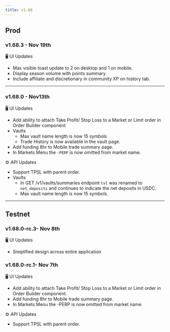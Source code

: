 ```yaml
---
title: v1.68
---
```


## Prod

### v1.68.3 - Nov 19th

🖥️  UI Updates

* Max visible toast update to 2 on desktop and 1 on mobile.
* Display season volume with points summary.
* Include affiliate and discretionary in community XP on history tab.

***

### v1.68.0 - Nov13th

🖥️  UI Updates

* Add ability to attach Take Profit/ Stop Loss to a Market or Limit order in Order Builder component
* Vaults
  * Max vault name length is now 15 symbols
  * Trade History is now available in the vault page.
* Add funding 8hr to Mobile trade summary page.
* In Markets Menu the `-PERP` is now omitted from market name.

⚙️ API Updates

* Support TPSL with parent order.
* Vaults
  * In GET /v1/vaults/summaries endpoint `tvl` was renamed to `net_deposits` and continues to indicate the net deposits in USDC.
  * Max vault name length is now 15 symbols.

***

## Testnet

### v1.68.0-rc.3- Nov 8th

🖥️  UI Updates

* Simplified design across entire application

### v1.68.0-rc.1- Nov 7th

🖥️  UI Updates

* Add ability to attach Take Profit/ Stop Loss to a Market or Limit order in Order Builder component.
* Add funding 8hr to Mobile trade summary page.
* In Markets Menu the -PERP is now omitted from market name

⚙️ API Updates

* Support TPSL with parent order.
